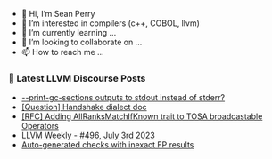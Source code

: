 - 👋 Hi, I’m Sean Perry
- 👀 I’m interested in compilers (c++, COBOL, llvm)
- 🌱 I’m currently learning ...
- 💞️ I’m looking to collaborate on ...
- 📫 How to reach me ...

<!---
s66perry/s66perry is a ✨ special ✨ repository because its `README.md` (this file) appears on your GitHub profile.
You can click the Preview link to take a look at your changes.
--->
### 📕 Latest LLVM Discourse Posts

<!-- DISCOURSE-LLVM:START -->
- [--print-gc-sections outputs to stdout instead of stderr?](https://discourse.llvm.org/t/print-gc-sections-outputs-to-stdout-instead-of-stderr/71761#post_1)
- [[Question] Handshake dialect doc](https://discourse.llvm.org/t/question-handshake-dialect-doc/71752#post_2)
- [[RFC] Adding AllRanksMatchIfKnown trait to TOSA broadcastable Operators](https://discourse.llvm.org/t/rfc-adding-allranksmatchifknown-trait-to-tosa-broadcastable-operators/71500#post_5)
- [LLVM Weekly - #496, July 3rd 2023](https://discourse.llvm.org/t/llvm-weekly-496-july-3rd-2023/71758#post_1)
- [Auto-generated checks with inexact FP results](https://discourse.llvm.org/t/auto-generated-checks-with-inexact-fp-results/71713#post_8)
<!-- DISCOURSE-LLVM:END -->
